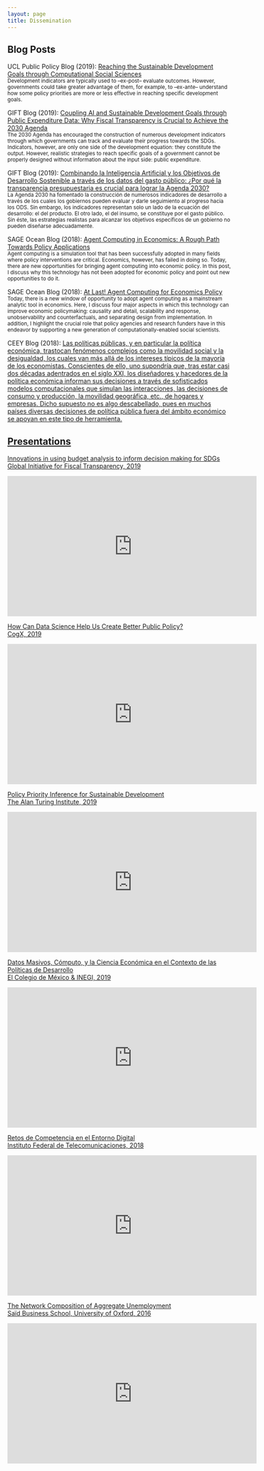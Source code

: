 ```yaml
---
layout: page
title: Dissemination
---
```


## Blog Posts

<p>UCL Public Policy Blog (2019): <a target="_blank" rel="noopener noreferrer" href="https://medium.com/policy-postings/reaching-the-sustainable-development-goals-through-computational-social-sciences-3d334313b46c">Reaching the Sustainable Development Goals through Computational Social Sciences</a>
  <br/><small>Development indicators are typically used to –ex-post– evaluate outcomes. However, governments could take greater advantage of them, for example, to –ex-ante– understand how some policy priorities are more or less effective in reaching specific development goals.</small>
</p>


<p>GIFT Blog (2019): <a target="_blank" rel="noopener noreferrer" href="https://t.co/NDjmsMci8M?amp=1">Coupling AI and Sustainable Development Goals through Public Expenditure Data: Why Fiscal Transparency is Crucial to Achieve the 2030 Agenda</a>
  <br/><small>The 2030 Agenda has encouraged the construction of numerous development indicators through which governments can track and evaluate their progress towards the SDGs. Indicators, however, are only one side of the development equation: they constitute the output. However, realistic strategies to reach specific goals of a government cannot be properly designed without information about the input side: public expenditure.</small>
</p>


<p>GIFT Blog (2019): <a target="_blank" rel="noopener noreferrer" href="https://t.co/m5xDIDmoU0?amp=1">Combinando la Inteligencia Artificial y los Objetivos de Desarrollo Sostenible a través de los datos del gasto público: ¿Por qué la transparencia presupuestaria es crucial para lograr la Agenda 2030?</a>
  <br/><small>La Agenda 2030 ha fomentado la construcción de numerosos indicadores de desarrollo a través de los cuales los gobiernos pueden evaluar y darle seguimiento al progreso hacia los ODS. Sin embargo, los indicadores representan solo un lado de la ecuación del desarrollo: el del producto. El otro lado, el del insumo, se constituye por el gasto público. Sin éste, las estrategias realistas para alcanzar los objetivos específicos de un gobierno no pueden diseñarse adecuadamente.</small>
</p>


<p>SAGE Ocean Blog (2018): <a target="_blank" rel="noopener noreferrer" href="https://ocean.sagepub.com/blog/2018/8/29/agent-computing-in-economics-a-rough-path-towards-policy-applications">Agent Computing in Economics: A Rough Path Towards Policy Applications</a>
  <br/><small>Agent computing is a simulation tool that has been successfully adopted in many fields where policy interventions are critical. Economics, however, has failed in doing so. Today, there are new opportunities for bringing agent computing into economic policy. In this post, I discuss why this technology has not been adopted for economic policy and point out new opportunities to do it.</small>
</p>


<p>SAGE Ocean Blog (2018): <a target="_blank" rel="noopener noreferrer" href="https://ocean.sagepub.com/blog/2018/8/29/at-last-agent-computing-for-economics-policy">At Last! Agent Computing for Economics Policy</a>
  <br/><small>Today, there is a new window of opportunity to adopt agent computing as a mainstream analytic tool in economics. Here, I discuss four major aspects in which this technology can improve economic policymaking: causality and detail, scalability and response, unobservability and counterfactuals, and separating design from implementation. In addition, I highlight the crucial role that policy agencies and research funders have in this endeavor by supporting a new generation of computationally-enabled social scientists.</small>
</p>


<p>CEEY Blog (2018): <a target="_blank" rel="noopener noreferrer" href="https://ceey.org.mx/los-modelos-computacionales-las-politicas-publicas-y-la-movilidad-social/?utm_source=twitter&utm_medium=socialmedia&utm_campaign=politicaspublicas&utm_content=blogpost">Las políticas públicas, y en particular la política económica, trastocan fenómenos complejos como la movilidad social y la desigualdad, los cuales van más allá de los intereses típicos de la mayoría de los economistas. Conscientes de ello, uno supondría que, tras estar casi dos décadas adentrados en el siglo XXI, los diseñadores y hacedores de la política económica informan sus decisiones a través de sofisticados modelos computacionales que simulan las interacciones, las decisiones de consumo y producción, la movilidad geográfica, etc., de hogares y empresas. Dicho supuesto no es algo descabellado, pues en muchos países diversas decisiones de política pública fuera del ámbito económico se apoyan en este tipo de herramienta.</small>
</p>



## Presentations



<p>Innovations in using budget analysis to inform decision making for SDGs<br/>Global Initiative for Fiscal Transparency, 2019</p>
<iframe width="560" height="315" src="https://www.youtube.com/embed/z8YmYZ-Scxw" frameborder="0" allow="accelerometer; autoplay; encrypted-media; gyroscope; picture-in-picture" allowfullscreen></iframe>

<p>How Can Data Science Help Us Create Better Public Policy?<br/>CogX, 2019</p>
<iframe width="560" height="315" src="https://www.youtube.com/embed/RZYHbabJFbg" frameborder="0" allow="accelerometer; autoplay; encrypted-media; gyroscope; picture-in-picture" allowfullscreen></iframe>


<p>Policy Priority Inference for Sustainable Development<br/>The Alan Turing Institute, 2019</p>
<iframe width="560" height="315" src="https://www.youtube.com/embed/OVE_mjp3Fxs" frameborder="0" allow="accelerometer; autoplay; encrypted-media; gyroscope; picture-in-picture" allowfullscreen></iframe>


<p>Datos Masivos, Cómputo, y la Ciencia Económica en el Contexto de las Políticas de Desarrollo<br/>El Colegio de México & INEGI, 2019</p>
<iframe width="560" height="315" src="https://www.youtube.com/embed/nl8C5MzMmvE" frameborder="0" allow="accelerometer; autoplay; encrypted-media; gyroscope; picture-in-picture" allowfullscreen></iframe>


<p>Retos de Competencia en el Entorno Digital<br/>Instituto Federal de Telecomunicaciones, 2018</p>
<iframe width="560" height="315" src="https://www.youtube.com/embed/W8J-WwqdG9E?start=18256" frameborder="0" allow="accelerometer; autoplay; encrypted-media; gyroscope; picture-in-picture" allowfullscreen></iframe>


<p>The Network Composition of Aggregate Unemployment<br/>Saïd Business School, University of Oxford, 2016</p>
<iframe width="560" height="315" src="https://www.youtube.com/embed/tYuiBsRU1HA" frameborder="0" allow="accelerometer; autoplay; encrypted-media; gyroscope; picture-in-picture" allowfullscreen></iframe>








